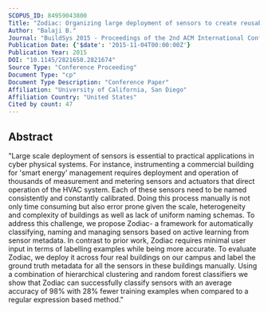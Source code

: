 ```yaml
---
SCOPUS_ID: 84959043800
Title: "Zodiac: Organizing large deployment of sensors to create reusable applications for buildings"
Author: "Balaji B."
Journal: "BuildSys 2015 - Proceedings of the 2nd ACM International Conference on Embedded Systems for Energy-Efficient Built"
Publication Date: {'$date': '2015-11-04T00:00:00Z'}
Publication Year: 2015
DOI: "10.1145/2821650.2821674"
Source Type: "Conference Proceeding"
Document Type: "cp"
Document Type Description: "Conference Paper"
Affiliation: "University of California, San Diego"
Affiliation Country: "United States"
Cited by count: 47
---
```


## Abstract
"Large scale deployment of sensors is essential to practical applications in cyber physical systems. For instance, instrumenting a commercial building for 'smart energy' management requires deployment and operation of thousands of measurement and metering sensors and actuators that direct operation of the HVAC system. Each of these sensors need to be named consistently and constantly calibrated. Doing this process manually is not only time consuming but also error prone given the scale, heterogeneity and complexity of buildings as well as lack of uniform naming schemas. To address this challenge, we propose Zodiac- a framework for automatically classifying, naming and managing sensors based on active learning from sensor metadata. In contrast to prior work, Zodiac requires minimal user input in terms of labelling examples while being more accurate. To evaluate Zodiac, we deploy it across four real buildings on our campus and label the ground truth metadata for all the sensors in these buildings manually. Using a combination of hierarchical clustering and random forest classifiers we show that Zodiac can successfully classify sensors with an average accuracy of 98% with 28% fewer training examples when compared to a regular expression based method."
